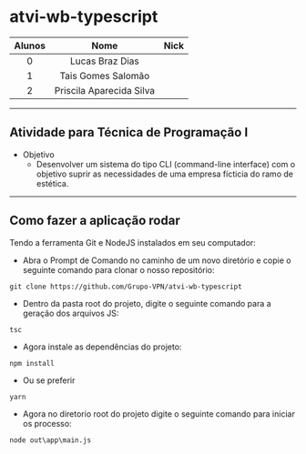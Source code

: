 # atvi-wb-typescript

|Alunos|Nome|Nick|
|:---:|:---:|:---:|
|0|Lucas Braz Dias
|1|Tais Gomes Salomão
|2|Priscila Aparecida Silva
---
## Atividade para Técnica de Programação I
- Objetivo
  - Desenvolver um sistema do tipo CLI (command-line interface) com o objetivo suprir as necessidades de uma empresa fícticia do ramo de estética.
----
## Como fazer a aplicação rodar ##

Tendo a ferramenta Git e NodeJS instalados em seu computador:
- Abra o Prompt de Comando no caminho de um novo diretório e copie o seguinte comando para clonar o nosso repositório:

```
git clone https://github.com/Grupo-VPN/atvi-wb-typescript
```
- Dentro da pasta root do projeto, digite o seguinte comando para a geração dos arquivos JS:
```
tsc
```
- Agora instale as dependências do projeto:
``` 
npm install
``` 
- Ou se preferir
``` 
yarn
```
- Agora no diretorio root do projeto digite o seguinte comando para iniciar os processo:
```
node out\app\main.js
```
